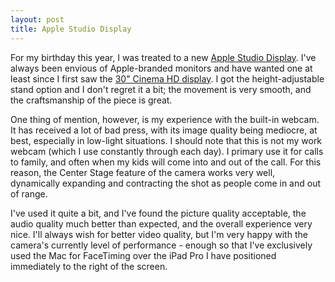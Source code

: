 ```yaml
---
layout: post
title: Apple Studio Display
---
```


For my birthday this year, I was treated to a new [Apple Studio Display](https://www.apple.com/studio-display/). I've always been envious of Apple-branded monitors and have wanted one at least since I first saw the [30" Cinema HD display](https://www.apple.com/newsroom/2004/06/28Apple-Unveils-30-Cinema-HD-Flat-Display/). I got the height-adjustable stand option and I don't regret it a bit; the movement is very smooth, and the craftsmanship of the piece is great.

One thing of mention, however, is my experience with the built-in webcam. It has received a lot of bad press, with its image quality being mediocre, at best, especially in low-light situations. I should note that this is not my work webcam (which I use constantly through each day). I primary use it for calls to family, and often when my kids will come into and out of the call. For this reason, the Center Stage feature of the camera works very well, dynamically expanding and contracting the shot as people come in and out of range.

I've used it quite a bit, and I've found the picture quality acceptable, the audio quality much better than expected, and the overall experience very nice. I'll always wish for better video quality, but I'm very happy with the camera's currently level of performance - enough so that I've exclusively used the Mac for FaceTiming over the iPad Pro I have positioned immediately to the right of the screen.